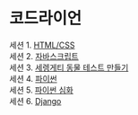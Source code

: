 # 코드라이언
세션 1. [HTML/CSS](./htmlcss)    
세션 2. [자바스크립트](./javascript)    
세션 3. [세렝게티 동물 테스트 만들기](./serengetiAnimalTest)    
세션 4. [파이썬](./python)    
세션 5. [파이썬 심화](./pythondvanced)    
세션 6. [Django](./django)    
